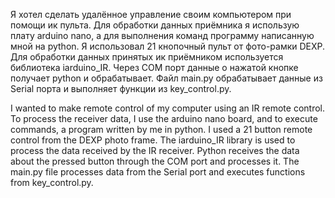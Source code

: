 Я хотел сделать удалённое управление своим компьютером при помощи ик пульта.
Для обработки данных приёмника я использую плату arduino nano, 
а для выполнения команд программу написанную мной на python.
Я использовал 21 кнопочный пульт от фото-рамки DEXP.
Для обработки данных принятых ик приёмником используется библиотека iarduino_IR.
Через COM порт данные о нажатой кнопке получает python и обрабатывает.
Файл main.py обрабатывает данные из Serial порта и выполняет функции из key_control.py.

I wanted to make remote control of my computer using an IR remote control.
To process the receiver data, I use the arduino nano board,
and to execute commands, a program written by me in python.
I used a 21 button remote control from the DEXP photo frame.
The iarduino_IR library is used to process the data received by the IR receiver.
Python receives the data about the pressed button through the COM port and processes it.
The main.py file processes data from the Serial port and executes functions from key_control.py.